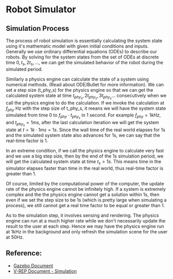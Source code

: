 # Robot Simulator

## Simulation Process

The process of robot simulation is essentially calculating the system state using it's mathematic model with given initial conditions and inputs. Generally we use ordinary differential equations (ODEs) to describe our robots. By solving for the system states from the set of ODEs at discrete time $0, t_s, 2t_s, ...$, we can get the simulated behavior of the robot during the simulated period.

Similarly a physics engine can calculate the state of a system using numerical methods. (Read about ODE/Bullet for more information). We can set a step size (t_phy_s) for the physics engine so that we can get the calculated system state at time $t_{phy_s}, 2t_{phy_s}, 3t_{phy_s} ...$ consecutively when we call the physics engine to do the calculation. If we invoke the calculation at $f_{phy}$ Hz with the step size of t_phy_s, it means we will have the system state simulated from time 0 to $f_{phy} \cdot t_{phy_s}$ in 1 second. For example $f_{phy} = 1kHz$, and $t_{phy_s} = 1ms$, after the last calculation iteration we will get the system state at $t = 1k \cdot 1ms = 1s$. Since the wall time of the real world elapses for 1s and the simulated system state also advances for 1s, we can say that the real-time factor is 1.

In an extreme condition, if we call the physics engine to calculate very fast and we use a big step size, then by the end of the 1s simulation period, we will get the calculated system state at time $t_s > 1s$. This means time in the simulator elapses faster than time in the real world, thus real-time factor is greater than 1.

Of course, limited by the computational power of the computer, the update rate of the physics engine cannot be infinitely high. If a system is extremely complex and the the physics engine cannot get a solution within 1s, then even if we set the step size to be 1s (which is pretty large when simulating a process), we still cannot get a real time factor to be equal or greater than 1.

As to the simulation step, it involves sensing and rendering. The physics engine can run at a much higher rate while we don't necessarily update the result to the user at each step. Hence we may have the physics engine run at 1kHz in the background and only refresh the simulation scene for the user at 50Hz.

## Reference:

- [Gazebo Document](https://gazebosim.org/docs/latest/getstarted/)
- [V-REP Document - Simulation](https://manual.coppeliarobotics.com/en/simulation.htm)
